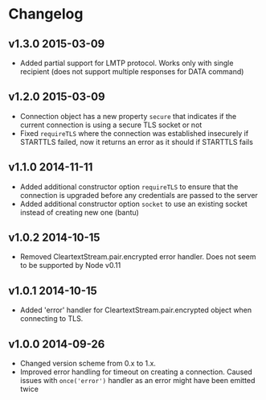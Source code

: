 # Changelog

## v1.3.0 2015-03-09

  * Added partial support for LMTP protocol. Works only with single recipient (does not support multiple responses for DATA command)

## v1.2.0 2015-03-09

  * Connection object has a new property `secure` that indicates if the current connection is using a secure TLS socket or not
  * Fixed `requireTLS` where the connection was established insecurely if STARTTLS failed, now it returns an error as it should if STARTTLS fails

## v1.1.0 2014-11-11

  * Added additional constructor option `requireTLS` to ensure that the connection is upgraded before any credentials are passed to the server
  * Added additional constructor option `socket` to use an existing socket instead of creating new one (bantu)

## v1.0.2 2014-10-15

  * Removed CleartextStream.pair.encrypted error handler. Does not seem to be supported by Node v0.11

## v1.0.1 2014-10-15

  * Added 'error' handler for CleartextStream.pair.encrypted object when connecting to TLS.

## v1.0.0 2014-09-26

  * Changed version scheme from 0.x to 1.x.
  * Improved error handling for timeout on creating a connection. Caused issues with `once('error')` handler as an error might have been emitted twice
